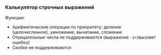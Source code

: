 ### Калькулятор строчных выражений

Функции:
* Арифметические операции по приоритету: деление (целочисленное), умножение, вычитание, сложение
* Отрицательные числа не поддерживаются (выражение `-1+2`вызовет ошибку)
* Скобки не поддерживаются